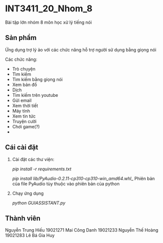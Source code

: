 # INT3411_20_Nhom_8
Bài tập lớn nhóm 8 môn học xử lý tiếng nói

## Sản phẩm
Ứng dụng trợ lý ảo với các chức năng hỗ trợ người sử dụng bằng giọng nói

Các chức năng:
- Trò chuyện 
- Tìm kiếm
- Tìm kiếm bằng giọng nói
- Xem bản đồ
- Dịch
- Tìm kiếm trên youtube
- Gửi email
- Xem thời tiết
- Máy tính 
- Xem tin tức
- Truyện cười
- Chơi game(?)
- 
## Cái cài đặt

1. Cài đặt các thư viện:

    _pip install -r requirements.txt_ 

    _pip install lib/PyAudio-0.2.11-cp310-cp310-win_amd64.whl__
    Phiên bản của file PyAudio tùy thuộc vào phiên bản của python
2. Chạy ứng dụng

    _python GUIASSISTANT.py_


## Thành viên
Nguyễn Trung Hiếu 19021271
Mai Công Danh 19021233
Nguyễn Thế Hoàng 19021283
Lê Bá Gia Huy 
